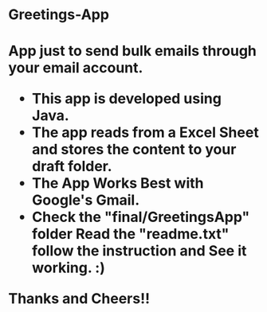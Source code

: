<h1> Greetings-App<h1>
<p>App just to send bulk emails through your email account.<p>
<ul>
  <li>This app is developed using Java. </li>
  <li>The app reads from a Excel Sheet and stores the content to your draft folder.</li>
  <li>The App Works Best with Google's Gmail.</li>
  <li>Check the "final/GreetingsApp" folder Read the "readme.txt" follow the instruction and  See it working. :) </li>
</ul>
 
 Thanks and Cheers!!


